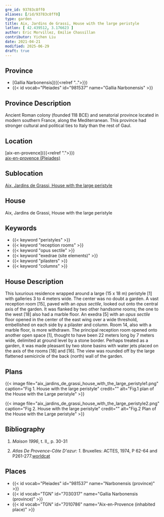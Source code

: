 ```yaml
---
gre_id: 93783c8ff0
aliases: [/id/93783c8ff0]
type: garden
title: Aix, Jardins de Grassi, House with the large peristyle
latlon: [ 42.439512, 3.176623 ]
author: Eric Morvillez, Emilie Chassillan
contributor: Yichen Liu
date: 2021-04-21
modified: 2025-06-29
draft: true
---
```


## Province

- [Gallia Narbonensis]({{<relref "..">}})
- {{< id vocab="Pleiades" id="981537" name="Gallia Narbonensis" >}}

## Province Description

Ancient Roman colony (founded 118 BCE) and senatorial province located in modern southern France, along the Mediterranean. This province had stronger cultural and political ties to Italy than the rest of Gaul.

## Location

[aix-en-provence]({{<relref ".">}}) \
[aix-en-provence (Pleiades)](#)

## Sublocation

[Aix, Jardins de Grassi, House with the large peristyle](#)

## House

Aix, Jardins de Grassi, House with the large peristyle

## Keywords

- {{< keyword "peristyles" >}}
- {{< keyword "reception rooms" >}}
- {{< keyword "opus sectile" >}}
- {{< keyword "exedrae (site elements)" >}}
- {{< keyword "pilasters" >}}
- {{< keyword "columns" >}}

## House Description

This luxurious residence wrapped around a large (15 x 18 m) peristyle [1] with galleries 3 to 4 meters wide. The center was no doubt a garden. A vast reception room [15], paved with an *opus sectile*, looked out onto the central axis of the garden. It was flanked by two other handsome rooms; the one to the west [18] also had a marble floor. An exedra [5] with an *opus sectile* floor opened in the center of the east wing over a wide threshold, embellished on each side by a pilaster and column. Room 14, also with a marble floor, is more withdrawn. The principal reception room opened onto another open space [1], thought to have been 22 meters long by 7 meters wide, delimited at ground level by a stone border. Perhaps treated as a garden, it was made pleasant by two stone basins with water jets placed on the axis of the rooms [18] and [16]. The view was rounded off by the large flattened semicircle of the back (north) wall of the garden.
<!-- ## Maps -->

## Plans

{{< image file="aix_jardins_de_grassi_house_with_the_large_peristyle1.png" caption="Fig 1. House with the large peristyle" credit="" alt="Fig.1 plan of the House with the Large peristyle" >}}

{{< image file="aix_jardins_de_grassi_house_with_the_large_peristyle2.png" caption="Fig 2. House with the large peristyle" credit="" alt="Fig.2 Plan of the House with the Large peristyle" >}}


<!-- ## Images -->

<!-- ## Dates -->

## Bibliography

1. *Maison 1996*, t. II,, p. 30-31

2. *Atlas De Provence-Côte D'azur: 1*. Bruxelles: ACTES, 1974, P 62-64 and P261-277.[worldcat](https://search.worldcat.org/title/461460528)

## Places

- {{< id vocab="Pleiades" id="981537" name="Narbonensis (province)" >}}
- {{< id vocab="TGN" id="7030317" name="Gallia Narbonensis (province)" >}}
- {{< id vocab="TGN" id="7010786" name="Aix-en-Provence (inhabited place)" >}}
